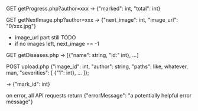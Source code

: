 
GET getProgress.php?author=xxx -> {"marked": int, "total": int}

GET getNextImage.php?author=xxx -> {"next_image": int, "image_url": "0/xxx.jpg"}
  - image_url part still TODO
  - if no images left, next_image == -1

GET getDiseases.php -> [{"name": string, "id:" int}, ...]

POST upload.php
  {"image_id": int,
  "author": string,
  "paths": like, whatever, man,
  "severities": [
    {"1": int},
    ...
  ]};

  -> {"mark_id": int}

on error, all API requests return {"errorMessage": "a potentially helpful error message"}
